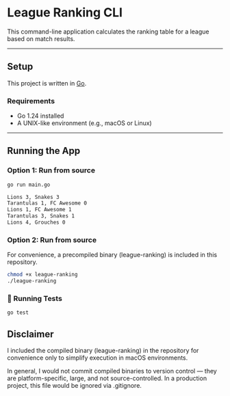 # League Ranking CLI

This command-line application calculates the ranking table for a league based on match results.

---

## Setup

This project is written in [Go](https://golang.org/).

### Requirements

- Go 1.24 installed
- A UNIX-like environment (e.g., macOS or Linux)

---

## Running the App

### Option 1: Run from source

```bash
go run main.go
```

```bash
Lions 3, Snakes 3
Tarantulas 1, FC Awesome 0
Lions 1, FC Awesome 1
Tarantulas 3, Snakes 1
Lions 4, Grouches 0
```

### Option 2: Run from source

For convenience, a precompiled binary (league-ranking) is included in this repository.

```bash
chmod +x league-ranking
./league-ranking
```

### 🧪 Running Tests

```bash
go test
```

## Disclaimer

I included the compiled binary (league-ranking) in the repository for convenience only to simplify execution in macOS environments.

In general, I would not commit compiled binaries to version control — they are platform-specific, large, and not source-controlled. In a production project, this file would be ignored via .gitignore.

